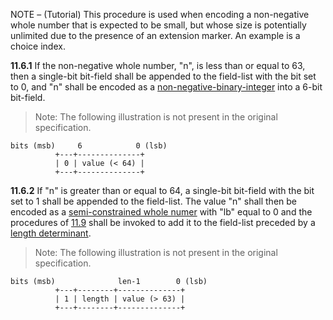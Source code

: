 
NOTE – (Tutorial) This procedure is used when encoding a non-negative whole number that is expected to be small, but whose size is potentially unlimited due to the presence of an extension marker. An example is a choice index.

**11.6.1** If the non-negative whole number, "n", is less than or equal to 63, then a single-bit bit-field shall be appended to the field-list with the bit set to 0, and "n" shall be encoded as a [non-negative-binary-integer](./11.3%20Encoding%20as%20a%20non-negative-binary-integer.md) into a 6-bit bit-field.

> Note: The following illustration is not present in the original specification.

```
bits (msb)     6            0 (lsb)
          +---+--------------+
          | 0 | value (< 64) |
          +---+--------------+
```

**11.6.2** If "n" is greater than or equal to 64, a single-bit bit-field with the bit set to 1 shall be appended to the field-list. The value "n" shall then be encoded as a [semi-constrained whole numer](./11.7%20Encoding%20of%20a%20semi-constrained%20whole%20number.md) with "lb" equal to 0 and the procedures of [11.9](./11.9%20General%20rules%20for%20encoding%20a%20length%20determinant.md) shall be invoked to add it to the field-list preceded by a [length determinant](./11.9%20General%20rules%20for%20encoding%20a%20length%20determinant.md#user-content-^61afc1).

> Note: The following illustration is not present in the original specification.

```
bits (msb)              len-1        0 (lsb)
          +---+--------+--------------+
          | 1 | length | value (> 63) |
          +---+--------+--------------+
```
